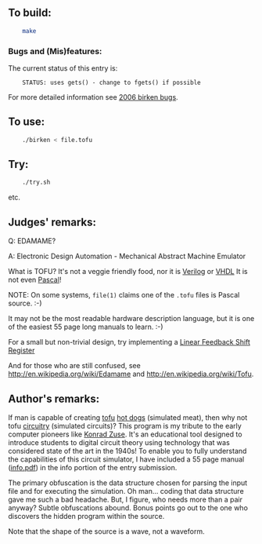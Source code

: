 ## To build:

```sh
    make
```


### Bugs and (Mis)features:

The current status of this entry is:

```
    STATUS: uses gets() - change to fgets() if possible
```

For more detailed information see [2006 birken bugs](../../bugs.html#2006_birken).


## To use:

```sh
    ./birken < file.tofu
```


## Try:

```sh
    ./try.sh
```

etc.


## Judges' remarks:

Q: EDAMAME?

A: Electronic Design Automation - Mechanical Abstract Machine Emulator

What is TOFU?  It's not a veggie friendly food, nor it is
[Verilog](https://en.wikipedia.org/wiki/Verilog) or
[VHDL](https://en.wikipedia.org/wiki/VHDL)  It is not even
[Pascal](https://en.wikipedia.org/wiki/Pascal_(programming_language))!

NOTE: On some systems, `file(1)` claims one of the `.tofu` files is Pascal
source. :-)

It may not be the most readable hardware description language, but it is
one of the easiest 55 page long manuals to learn.  :-)

For a small but non-trivial design, try implementing a
[Linear Feedback Shift Register](http://en.wikipedia.org/wiki/LFSR)

And for those who are still confused, see <http://en.wikipedia.org/wiki/Edamame>
and <http://en.wikipedia.org/wiki/Tofu>.


## Author's remarks:

If man is capable of creating [tofu](http://en.wikipedia.org/wiki/Tofu) [hot
dogs](https://en.wikipedia.org/wiki/Hot_dog) (simulated meat), then why not tofu
[circuitry](https://en.wikipedia.org/wiki/Electronic_circuit) (simulated
circuits)?  This program is my tribute to the early computer pioneers like
[Konrad Zuse](https://en.wikipedia.org/wiki/Konrad_Zuse).  It's an educational
tool designed to introduce students to digital circuit theory using technology
that was considered state of the art in the 1940s!  To enable you to fully
understand the capabilities of this circuit simulator, I have included a 55 page
manual ([info.pdf](info.pdf)) in the info portion of the entry submission.

The primary obfuscation is the data structure chosen for parsing the
input file and for executing the simulation.  Oh man...  coding that
data structure gave me such a bad headache.  But, I figure, who needs
more than a pair anyway?  Subtle obfuscations abound.  Bonus points go
out to the one who discovers the hidden program within the source.

Note that the shape of the source is a wave, not a waveform.


<!--

    Copyright © 1984-2024 by Landon Curt Noll. All Rights Reserved.

    You are free to share and adapt this file under the terms of this license:

	Creative Commons Attribution-ShareAlike 4.0 International (CC BY-SA 4.0)

    For more information, see:

	https://creativecommons.org/licenses/by-sa/4.0/

-->

